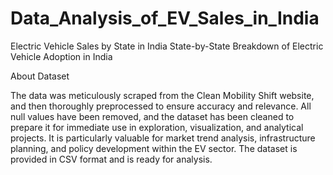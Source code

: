 # Data_Analysis_of_EV_Sales_in_India

Electric Vehicle Sales by State in India
State-by-State Breakdown of Electric Vehicle Adoption in India

About Dataset

The data was meticulously scraped from the Clean Mobility Shift website, and then thoroughly preprocessed to ensure accuracy and relevance. All null values have been removed, and the dataset has been cleaned to prepare it for immediate use in exploration, visualization, and analytical projects. It is particularly valuable for market trend analysis, infrastructure planning, and policy development within the EV sector. The dataset is provided in CSV format and is ready for analysis.
